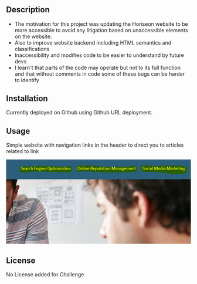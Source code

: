 # <Horiseon Clean and Access>

## Description

- The motivation for this project was updating the Horiseon website to be more accessible to avoid any litigation based on unaccessible elements on the website. 
- Also to improve website backend including HTML semantics and classifications
- Inaccessibility and modifies code to be easier to understand by future devs
- I learn't that parts of the code may operate but not to its full function and that without comments in code some of these bugs can be harder to identify

## Installation

Currently deployed on Github using Github URL deployment.

## Usage

Simple website with navigation links in the header to direct you to articles related to link

![Highlighted text](./assets/images/nav-links-resource.PNG)

## License

No License added for Challenge
